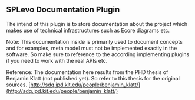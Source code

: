 ## SPLevo Documentation Plugin

The intend of this plugin is to store documentation about the project which makes use of technical infrastructures such as Ecore diagrams etc.

Note: This documentation inside is primarily used to document concepts and for examples, meta model must not be implemented exactly in the software. So make sure to reference to the according implementing plugins if you need to work with the real APIs etc.

Reference: The documentation here results from the PHD thesis of Benjamin Klatt (not published yet). So refer to this thesis for the original sources.
[http://sdq.ipd.kit.edu/people/benjamin_klatt/](http://sdq.ipd.kit.edu/people/benjamin_klatt/)

